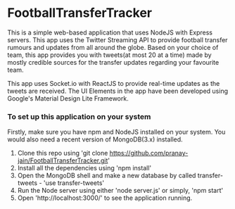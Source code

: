 # FootballTransferTracker

This is a simple web-based application that uses NodeJS with Express servers.
This app uses the Twitter Streaming API to provide football transfer rumours and updates from all around the globe. Based on your choice of team, this app provides you with tweets(at most 20 at a time) made by mostly credible sources for the transfer updates regarding your favourite team. 

This app uses Socket.io with ReactJS to provide real-time updates as the tweets are received.
The UI Elements in the app have been developed using Google's Material Design Lite Framework. 

### To set up this application on your system

Firstly, make sure you have npm and NodeJS installed on your system. You would also need a recent version of MongoDB(3.x) installed.  

1. Clone this repo using 'git clone https://github.com/pranay-jain/FootballTransferTracker.git'
2. Install all the dependencies using 'npm install'
3. Open the MongoDB shell and make a new database by called transfer-tweets -  'use transfer-tweets'
4. Run the Node server using either 'node server.js' or simply, 'npm start'
5. Open 'http://localhost:3000/' to see the application running.
